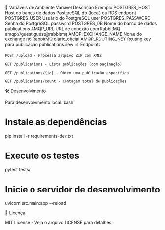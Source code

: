 🔧 Variáveis de Ambiente
Variável	Descrição	Exemplo
POSTGRES_HOST	Host do banco de dados PostgreSQL	db (local) ou RDS endpoint
POSTGRES_USER	Usuário do PostgreSQL	user
POSTGRES_PASSWORD	Senha do PostgreSQL	password
POSTGRES_DB	Nome do banco de dados	publications
AMQP_URL	URL de conexão com RabbitMQ	amqp://guest:guest@rabbitmq
AMQP_EXCHANGE_NAME	Nome do exchange no RabbitMQ	diario_oficial
AMQP_ROUTING_KEY	Routing key para publicação	publications.new
📊 Endpoints

    POST /upload - Processa arquivo ZIP com XMLs

    GET /publications - Lista publicações (com paginação)

    GET /publications/{id} - Obtém uma publicação específica

    GET /publications/count - Contagem total de publicações

🛠️ Desenvolvimento

Para desenvolvimento local:
bash

# Instale as dependências
pip install -r requirements-dev.txt

# Execute os testes
pytest tests/

# Inicie o servidor de desenvolvimento
uvicorn src.main:app --reload

📄 Licença

MIT License - Veja o arquivo LICENSE para detalhes.